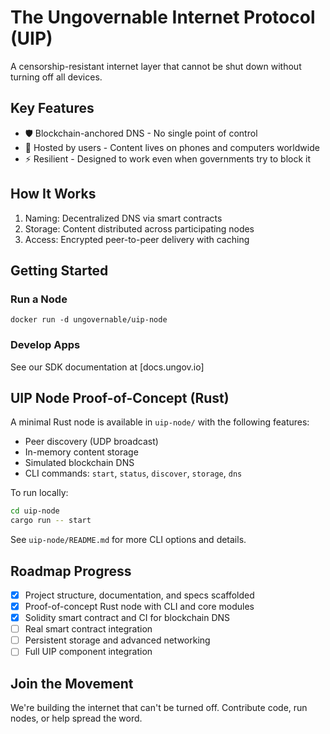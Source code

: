 # The Ungovernable Internet Protocol (UIP)

A censorship-resistant internet layer that cannot be shut down without turning off all devices.

## Key Features
- 🛡️ Blockchain-anchored DNS - No single point of control
- 📱 Hosted by users - Content lives on phones and computers worldwide
- ⚡ Resilient - Designed to work even when governments try to block it

## How It Works
1. Naming: Decentralized DNS via smart contracts
2. Storage: Content distributed across participating nodes
3. Access: Encrypted peer-to-peer delivery with caching

## Getting Started
### Run a Node
`docker run -d ungovernable/uip-node`

### Develop Apps
See our SDK documentation at [docs.ungov.io]

## UIP Node Proof-of-Concept (Rust)

A minimal Rust node is available in `uip-node/` with the following features:
- Peer discovery (UDP broadcast)
- In-memory content storage
- Simulated blockchain DNS
- CLI commands: `start`, `status`, `discover`, `storage`, `dns`

To run locally:
```sh
cd uip-node
cargo run -- start
```
See `uip-node/README.md` for more CLI options and details.

## Roadmap Progress
- [x] Project structure, documentation, and specs scaffolded
- [x] Proof-of-concept Rust node with CLI and core modules
- [x] Solidity smart contract and CI for blockchain DNS
- [ ] Real smart contract integration
- [ ] Persistent storage and advanced networking
- [ ] Full UIP component integration

## Join the Movement
We're building the internet that can't be turned off. Contribute code, run nodes, or help spread the word.
